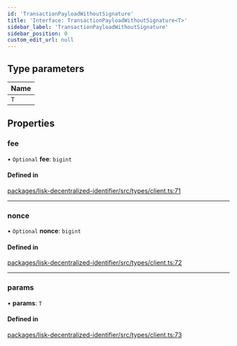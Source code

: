 ```yaml
---
id: 'TransactionPayloadWithoutSignature'
title: 'Interface: TransactionPayloadWithoutSignature<T>'
sidebar_label: 'TransactionPayloadWithoutSignature'
sidebar_position: 0
custom_edit_url: null
---
```


## Type parameters

| Name |
| :--- |
| `T`  |

## Properties

### fee

• `Optional` **fee**: `bigint`

#### Defined in

[packages/lisk-decentralized-identifier/src/types/client.ts:71](https://github.com/aldhosutra/lisk-did/blob/dbe4f6c/packages/lisk-decentralized-identifier/src/types/client.ts#L71)

---

### nonce

• `Optional` **nonce**: `bigint`

#### Defined in

[packages/lisk-decentralized-identifier/src/types/client.ts:72](https://github.com/aldhosutra/lisk-did/blob/dbe4f6c/packages/lisk-decentralized-identifier/src/types/client.ts#L72)

---

### params

• **params**: `T`

#### Defined in

[packages/lisk-decentralized-identifier/src/types/client.ts:73](https://github.com/aldhosutra/lisk-did/blob/dbe4f6c/packages/lisk-decentralized-identifier/src/types/client.ts#L73)
